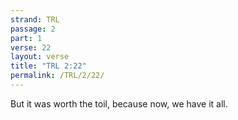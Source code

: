 ```yaml
---
strand: TRL
passage: 2
part: 1
verse: 22
layout: verse
title: "TRL 2:22"
permalink: /TRL/2/22/
---
```

But it was worth the toil, because now, we have it all.
